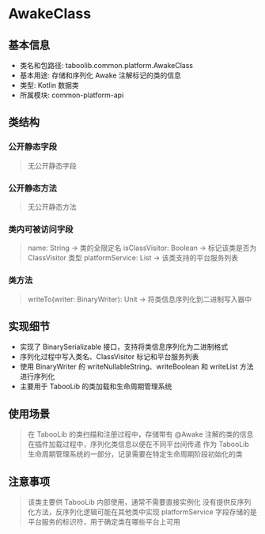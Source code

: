 # AwakeClass
## 基本信息 
- 类名和包路径: taboolib.common.platform.AwakeClass
- 基本用途: 存储和序列化 Awake 注解标记的类的信息
- 类型: Kotlin 数据类
- 所属模块: common-platform-api

## 类结构 
### 公开静态字段 
> 无公开静态字段

### 公开静态方法 
> 无公开静态方法

### 类内可被访问字段 
> name: String -> 类的全限定名
> isClassVisitor: Boolean -> 标记该类是否为 ClassVisitor 类型
> platformService: List<String> -> 该类支持的平台服务列表

### 类方法
> writeTo(writer: BinaryWriter): Unit -> 将类信息序列化到二进制写入器中

## 实现细节
- 实现了 BinarySerializable 接口，支持将类信息序列化为二进制格式
- 序列化过程中写入类名、ClassVisitor 标记和平台服务列表
- 使用 BinaryWriter 的 writeNullableString、writeBoolean 和 writeList 方法进行序列化
- 主要用于 TabooLib 的类加载和生命周期管理系统

## 使用场景 
> 在 TabooLib 的类扫描和注册过程中，存储带有 @Awake 注解的类的信息
> 在插件加载过程中，序列化类信息以便在不同平台间传递
> 作为 TabooLib 生命周期管理系统的一部分，记录需要在特定生命周期阶段初始化的类

## 注意事项 
> 该类主要供 TabooLib 内部使用，通常不需要直接实例化
> 没有提供反序列化方法，反序列化逻辑可能在其他类中实现
> platformService 字段存储的是平台服务的标识符，用于确定类在哪些平台上可用